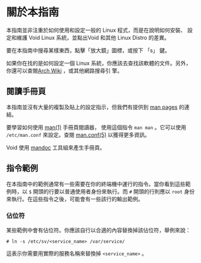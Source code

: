 # 關於本指南

本指南並非注重於如何使用和設定一般的 Linux 程式，而是在說明如何安裝、
設定和維護 Void Linux 系統，並點出Void 和其他 Linux Distro 的差異。

要在本指南中搜尋某樣東西，點擊「放大鏡」圖標，或按下 「s」 鍵。

如果你在找的是如何設定一個 Linux 系統，你應該去查找該軟體的文件。另外，
你還可以查閱[Arch Wiki](https://wiki.archlinux.org) ，或其他網路搜尋引
擎。

## 閱讀手冊頁

本指南並沒有大量的複製及貼上的設定指示，但我們有提供到 [man
pages](https://man.voidlinux.org) 的連結。

要學習如何使用 [man(1)](https://man.voidlinux.org/man.1) 手冊頁閱讀器，
使用這個指令 `man man` 。它可以使用 `/etc/man.conf` 來設定。查閱
[man.conf(5)](https://man.voidlinux.org/man.conf.5) 以獲得更多資訊。

Void 使用 [mandoc](https://mandoc.bsd.lv/) 工具組來產生手冊頁。

## 指令範例

在本指南中的範例通常有一些需要在你的終端機中運行的指令。當你看到這些範
例時，以 `$` 開頭的行要以普通使用者身份來執行。而 `#` 開頭的行則應以
`root` 身份來執行。在這些指令之後，可能會有一些該行的輸出範例。

### 佔位符

某些範例中會有佔位符。你應該自行以合適的內容替換掉該佔位符，舉例來說：

```
# ln -s /etc/sv/<service_name> /var/service/
```

這表示你需要用實際的服務名稱來替換掉 `<service_name>` 。
